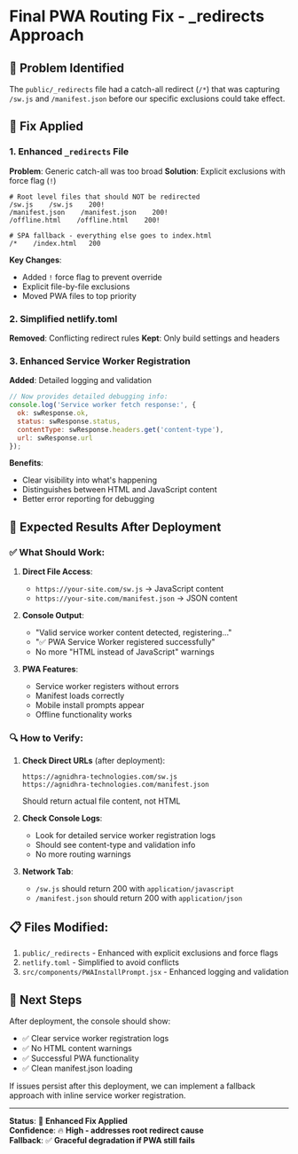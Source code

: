 # Final PWA Routing Fix - _redirects Approach

## 🎯 **Problem Identified**
The `public/_redirects` file had a catch-all redirect (`/*`) that was capturing `/sw.js` and `/manifest.json` before our specific exclusions could take effect.

## 🔧 **Fix Applied**

### **1. Enhanced `_redirects` File**
**Problem**: Generic catch-all was too broad
**Solution**: Explicit exclusions with force flag (`!`)

```plaintext
# Root level files that should NOT be redirected
/sw.js    /sw.js    200!
/manifest.json    /manifest.json    200!
/offline.html    /offline.html    200!

# SPA fallback - everything else goes to index.html
/*    /index.html   200
```

**Key Changes**:
- Added `!` force flag to prevent override
- Explicit file-by-file exclusions
- Moved PWA files to top priority

### **2. Simplified netlify.toml**
**Removed**: Conflicting redirect rules
**Kept**: Only build settings and headers

### **3. Enhanced Service Worker Registration**
**Added**: Detailed logging and validation

```javascript
// Now provides detailed debugging info:
console.log('Service worker fetch response:', {
  ok: swResponse.ok,
  status: swResponse.status,
  contentType: swResponse.headers.get('content-type'),
  url: swResponse.url
});
```

**Benefits**:
- Clear visibility into what's happening
- Distinguishes between HTML and JavaScript content
- Better error reporting for debugging

## 🚀 **Expected Results After Deployment**

### ✅ **What Should Work**:
1. **Direct File Access**:
   - `https://your-site.com/sw.js` → JavaScript content
   - `https://your-site.com/manifest.json` → JSON content

2. **Console Output**:
   - "Valid service worker content detected, registering..."
   - "✅ PWA Service Worker registered successfully"
   - No more "HTML instead of JavaScript" warnings

3. **PWA Features**:
   - Service worker registers without errors
   - Manifest loads correctly
   - Mobile install prompts appear
   - Offline functionality works

### 🔍 **How to Verify**:

1. **Check Direct URLs** (after deployment):
   ```
   https://agnidhra-technologies.com/sw.js
   https://agnidhra-technologies.com/manifest.json
   ```
   Should return actual file content, not HTML

2. **Check Console Logs**:
   - Look for detailed service worker registration logs
   - Should see content-type and validation info
   - No more routing warnings

3. **Network Tab**:
   - `/sw.js` should return 200 with `application/javascript`
   - `/manifest.json` should return 200 with `application/json`

## 📋 **Files Modified**:
1. `public/_redirects` - Enhanced with explicit exclusions and force flags
2. `netlify.toml` - Simplified to avoid conflicts
3. `src/components/PWAInstallPrompt.jsx` - Enhanced logging and validation

## 🎯 **Next Steps**
After deployment, the console should show:
- ✅ Clear service worker registration logs
- ✅ No HTML content warnings  
- ✅ Successful PWA functionality
- ✅ Clean manifest.json loading

If issues persist after this deployment, we can implement a fallback approach with inline service worker registration.

---

**Status**: 🔧 **Enhanced Fix Applied**  
**Confidence**: 🔥 **High - addresses root redirect cause**  
**Fallback**: ✅ **Graceful degradation if PWA still fails**
